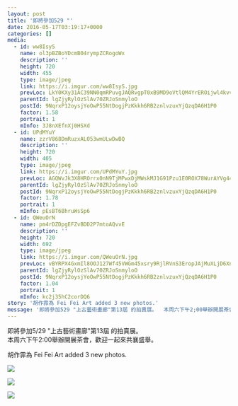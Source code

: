 ```yaml
---
layout: post
title: '即將參加529 "' 
date: 2016-05-17T03:19:17+0000 
categories: [] 
media:
  - id: ww8IsyS
    name: ol3pBZBoYDcmB04rympZCRogoWx
    description: ''   
    height: 720
    width: 455
    type: image/jpeg
    link: https://i.imgur.com/ww8IsyS.jpg
    prevLoc: LkY0KXy31AC39NN0qmRPuvgJAQRvgpT0xB9MD9oVtlQM4YrEROijwl4kvvY1cJwovBq64qC014q47Bzxc3MDWj7oY8hw0NwmvXl4um39G1jvL1ClV5B1JxROcM088VX7A4tNjQ945NYOh2mBJ1ZLBgcxYlxkAK3BT9RKrwxJmmFwM3ywoVBqTGwkMvNj3DcZNZX6vB74U5Jw2A6yN6sx1XQnOKQyIJQ7gmj0nGuD7ALyLWEJu4ZL7AZ4xLtj9GkymZrXhyPq
    parentId: lgZjyRylOzSlAv70ZRJoSnmyloO
    postId: 9NqrxP12oysjYoOwP55NtDogjPzKkkh6RB2znlvzuxYjQzqDA6H1P0
    factor: 1.58
    portrait: 1
    mInfo: 3J8nXEfnXj0HSXd
  - id: UPdMYuY
    name: zzrV868DmRuzxALO53wmULwDwBQ
    description: ''   
    height: 720
    width: 405
    type: image/jpeg
    link: https://i.imgur.com/UPdMYuY.jpg
    prevLoc: AGQWvJk3X8HROrrx0nN9TjMPwxDjMWskMJ1G91Pzu1E0ROX78WurAYVg449niL9zmYlO7lHD3L8LG4o1Tygr4Pz52PF82vZzX0nncXRY6rN2LrcXpP4Lo8YRCqvGD3oPnZI2z0prnNWpuxyw6v7oqwhAwvyV13o6u1xB01jEOPINPP6kv97wFvYKDBBr7GCxm1ADglWXfKEgLRQ1y4fgQ51GAm1mfBnKPQVnokSBZKV4VG6Pf8jjg2DL7vC5OBZ4yAwksvX
    parentId: lgZjyRylOzSlAv70ZRJoSnmyloO
    postId: 9NqrxP12oysjYoOwP55NtDogjPzKkkh6RB2znlvzuxYjQzqDA6H1P0
    factor: 1.78
    portrait: 1
    mInfo: pEsBT6BhruWsSp6
  - id: QWeuOrN
    name: pm4rDZDpgEFZvBDD2P7mtoAQvvE
    description: ''   
    height: 720
    width: 692
    type: image/jpeg
    link: https://i.imgur.com/QWeuOrN.jpg
    prevLoc: vBYRPX4GxmIl8OOJ127Wf45VWGm45xsry9RjlRVnS3EropJAjMuXLjD6XnXvIzB4WXRMj1FXkDLYQ9Gqf7QEk6XmjRtXmvBj5GOzhQwJErOLlRI0gzOX33qysp3yJE6n90FLl6GPQyR1f5GzlEmwZ9f4NDJAD0m7izvV8zqw9YT0VVWEM4xpuAL2NDD7ggsn72J3wrGBsjWzxBp03GF5oqwwBmQqTP1M168Ov2hlGwn2zAD6TKjznBGEDzH8VyyQWX5yum8
    parentId: lgZjyRylOzSlAv70ZRJoSnmyloO
    postId: 9NqrxP12oysjYoOwP55NtDogjPzKkkh6RB2znlvzuxYjQzqDA6H1P0
    factor: 1.04
    portrait: 1
    mInfo: kc2j35hC2corDQ6
story: '胡作霏為 Fei Fei Art added 3 new photos.'  
message: '即將參加529 "上古藝術畫廊"第13屆 的拍賣展。  本周六下午2;00舉辦開展茶會，歡迎一起來共襄盛舉。'  
---
```


即將參加5/29 "上古藝術畫廊"第13屆 的拍賣展。  
本周六下午2:00舉辦開展茶會，歡迎一起來共襄盛舉。
 
 
[//]: #story:
胡作霏為 Fei Fei Art added 3 new photos.


[//]: #media:  
<a href="https://i.imgur.com/ww8IsyS.jpg"><img class="postImage" src="https://i.imgur.com/ww8IsySh.jpg" />  
</a>    


<a href="https://i.imgur.com/UPdMYuY.jpg"><img class="postImage" src="https://i.imgur.com/UPdMYuYh.jpg" />  
</a>    


<a href="https://i.imgur.com/QWeuOrN.jpg"><img class="postImage" src="https://i.imgur.com/QWeuOrNh.jpg" />  
</a>   
